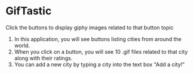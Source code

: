 # GifTastic
Click the buttons to display giphy images related to that button topic

1. In this application, you will see buttons listing cities from around the world. 
2. When you click on a button, you will see 10 .gif files related to that city along with their ratings.
3. You can add a new city by typing a city into the text box "Add a city!"
